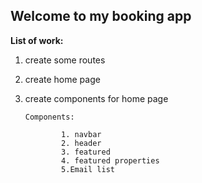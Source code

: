 ## Welcome to my booking app

**List of work:**

1.  create some routes
2.  create home page
3.  create components for home page

        Components:

                1. navbar
                2. header
                3. featured
                4. featured properties
                5.Email list 
